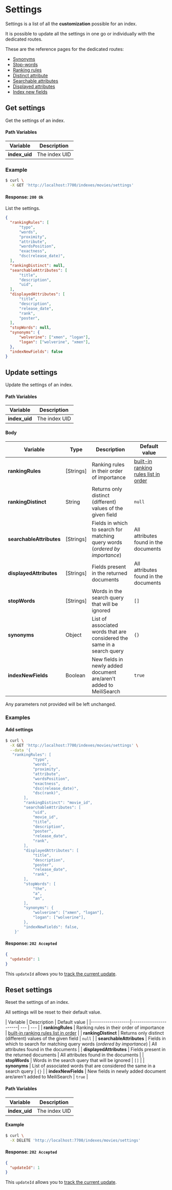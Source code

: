 # Settings

Settings is a list of all the **customization** possible for an index.

It is possible to update all the settings in one go or individually with the dedicated routes.

These are the reference pages for the dedicated routes:
- [Synonyms](/references/synonyms.md)
- [Stop-words](/references/stop_words.md)
- [Ranking rules](/references/ranking_rules.md)
- [Distinct attribute](/references/distinct_attribute.md)
- [Searchable attributes](/references/searchable_attributes.md)
- [Displayed attributes](/references/displayed_attributes.md)
- [Index new fields](/references/index_new_fields.md)

## Get settings

<RouteHighlighter method="GET" route="/indexes/:index_uid/settings" />

Get the settings of an index.

#### Path Variables

| Variable          | Description           |
|-------------------|-----------------------|
| **index_uid**         | The index UID |

### Example

```bash
$ curl \
  -X GET 'http://localhost:7700/indexes/movies/settings'
```

#### Response: `200 Ok`

List the settings.

```json
{
  "rankingRules": [
      "typo",
      "words",
      "proximity",
      "attribute",
      "wordsPosition",
      "exactness",
      "dsc(release_date)",
  ],
  "rankingDistinct": null,
  "searchableAttributes": [
      "title",
      "description",
      "uid",
  ],
  "displayedAttributes": [
      "title",
      "description",
      "release_date",
      "rank",
      "poster",
  ],
  "stopWords": null,
  "synonyms": {
      "wolverine": ["xmen", "logan"],
      "logan": ["wolverine", "xmen"],
  },
  "indexNewFields": false
}
```

## Update settings

<RouteHighlighter method="POST" route="/indexes/:index_uid/settings" />

Update the settings of an index.

#### Path Variables

| Variable          | Description           |
|-------------------|-----------------------|
| **index_uid**         | The index UID |

#### Body

| Variable          | Type |  Description | Default value |
|-------------------|-----------------------| --- | --- |
| **rankingRules** | [Strings] | Ranking rules in their order of importance  | [built-in ranking rules list in order](/guides/main_concepts/relevancy.md#order-of-the-rules) |
| **rankingDistinct** | String | Returns only distinct (different) values of the given field | `null` |
| **searchableAttributes** | [Strings] | Fields in which to search for matching query words (*ordered by importance*) | All attributes found in the documents |
| **displayedAttributes** | [Strings] | Fields present in the returned documents | All attributes found in the documents |
| **stopWords** | [Strings] | Words in the search query that will be ignored | `[]` |
| **synonyms** | Object | List of associated words that are considered the same in a search query | `{}` |
| **indexNewFields** | Boolean | New fields in newly added document are/aren't added to MeiliSearch | `true` |

Any parameters not provided will be left unchanged.

### Examples

#### Add settings

```bash
$ curl \
  -X GET 'http://localhost:7700/indexes/movies/settings' \
  --data '{
   "rankingRules": [
            "typo",
            "words",
            "proximity",
            "attribute",
            "wordsPosition",
            "exactness",
            "dsc(release_date)",
            "dsc(rank)",
        ],
        "rankingDistinct": "movie_id",
        "searchableAttributes": [
            "uid",
            "movie_id",
            "title",
            "description",
            "poster",
            "release_date",
            "rank",
        ],
        "displayedAttributes": [
            "title",
            "description",
            "poster",
            "release_date",
            "rank",
        ],
        "stopWords": [
            "the",
            "a",
            "an",
        ],
        "synonyms": {
            "wolverine": ["xmen", "logan"],
            "logan": ["wolverine"],
        },
        "indexNewFields": false,
    }'
```

#### Response: `202 Accepted`

```json
{
  "updateId": 1
}
```
This `updateId` allows you to [track the current update](/references/updates.md).

## Reset settings

<RouteHighlighter method="DELETE" route="/indexes/:index_uid/settings"/>

Reset the settings of an index.

All settings will be reset to their default value.

| Variable          |  Description | Default value |
|-------------------|-----------------------| --- | --- |
| **rankingRules**  | Ranking rules in their order of importance  | [built-in ranking rules list in order](/guides/main_concepts/relevancy.md#order-of-the-rules) |
| **rankingDistinct** | Returns only distinct (different) values of the given field | `null` |
| **searchableAttributes** | Fields in which to search for matching query words (*ordered by importance*) | All attributes found in the documents |
| **displayedAttributes** | Fields present in the returned documents | All attributes found in the documents |
| **stopWords** | Words in the search query that will be ignored | `[]` |
| **synonyms** | List of associated words that are considered the same in a search query | `{}` |
| **indexNewFields** | New fields in newly added document are/aren't added to MeiliSearch | `true` |

#### Path Variables

| Variable          | Description           |
|-------------------|-----------------------|
| **index_uid**         | The index UID |


#### Example
```bash
$ curl \
  -X DELETE 'http://localhost:7700/indexes/movies/settings'
```

#### Response: `202 Accepted`

```json
{
  "updateId": 1
}
```
This `updateId` allows you to [track the current update](/references/updates.md).
